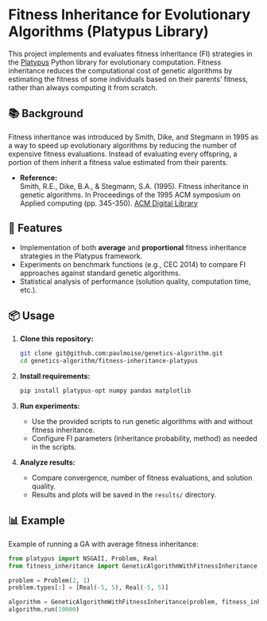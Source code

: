 # Fitness Inheritance for Evolutionary Algorithms (Platypus Library)

This project implements and evaluates fitness inheritance (FI) strategies in the [Platypus](https://github.com/Project-Platypus/Platypus) Python library for evolutionary computation. Fitness inheritance reduces the computational cost of genetic algorithms by estimating the fitness of some individuals based on their parents’ fitness, rather than always computing it from scratch.

## 📚 Background

Fitness inheritance was introduced by Smith, Dike, and Stegmann in 1995 as a way to speed up evolutionary algorithms by reducing the number of expensive fitness evaluations. Instead of evaluating every offspring, a portion of them inherit a fitness value estimated from their parents.

- **Reference:**  
  Smith, R.E., Dike, B.A., & Stegmann, S.A. (1995). Fitness inheritance in genetic algorithms. In Proceedings of the 1995 ACM symposium on Applied computing (pp. 345-350). [ACM Digital Library](https://dl.acm.org/doi/10.1145/315891.316030)

## 🚀 Features

- Implementation of both **average** and **proportional** fitness inheritance strategies in the Platypus framework.
- Experiments on benchmark functions (e.g., CEC 2014) to compare FI approaches against standard genetic algorithms.
- Statistical analysis of performance (solution quality, computation time, etc.).

## 📦 Usage

1. **Clone this repository:**
    ```bash
    git clone git@github.com:paulmoise/genetics-algorithm.git
    cd genetics-algorithm/fitness-inheritance-platypus
    ```

2. **Install requirements:**
    ```bash
    pip install platypus-opt numpy pandas matplotlib
    ```

3. **Run experiments:**
    - Use the provided scripts to run genetic algorithms with and without fitness inheritance.
    - Configure FI parameters (inheritance probability, method) as needed in the scripts.

4. **Analyze results:**
    - Compare convergence, number of fitness evaluations, and solution quality.
    - Results and plots will be saved in the `results/` directory.

## 📊 Example

Example of running a GA with average fitness inheritance:

```python
from platypus import NSGAII, Problem, Real
from fitness_inheritance import GeneticAlgorithmWithFitnessInheritance

problem = Problem(2, 1)
problem.types[:] = [Real(-5, 5), Real(-5, 5)]

algorithm = GeneticAlgorithmWithFitnessInheritance(problem, fitness_inheritance="average", inheritance_probability=0.5)
algorithm.run(10000)
